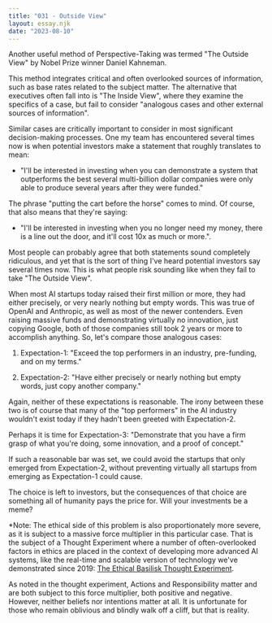```yaml
---
title: "031 - Outside View"
layout: essay.njk
date: "2023-08-10"
---
```


Another useful method of Perspective-Taking was termed "The Outside View" by Nobel Prize winner Daniel Kahneman.

This method integrates critical and often overlooked sources of information, such as base rates related to the subject matter. The alternative that executives often fall into is "The Inside View", where they examine the specifics of a case, but fail to consider "analogous cases and other external sources of information".

Similar cases are critically important to consider in most significant decision-making processes. One my team has encountered several times now is when potential investors make a statement that roughly translates to mean:

- "I'll be interested in investing when you can demonstrate a system that outperforms the best several multi-billion dollar companies were only able to produce several years after they were funded."

The phrase "putting the cart before the horse" comes to mind. Of course, that also means that they're saying:

- "I'll be interested in investing when you no longer need my money, there is a line out the door, and it'll cost 10x as much or more.".

Most people can probably agree that both statements sound completely ridiculous, and yet that is the sort of thing I've heard potential investors say several times now. This is what people risk sounding like when they fail to take "The Outside View".

When most AI startups today raised their first million or more, they had either precisely, or very nearly nothing but empty words. This was true of OpenAI and Anthropic, as well as most of the newer contenders. Even raising massive funds and demonstrating virtually no innovation, just copying Google, both of those companies still took 2 years or more to accomplish anything. So, let's compare those analogous cases:

1.  Expectation-1: "Exceed the top performers in an industry, pre-funding, and on my terms."

2.  Expectation-2: "Have either precisely or nearly nothing but empty words, just copy another company."

Again, neither of these expectations is reasonable. The irony between these two is of course that many of the "top performers" in the AI industry wouldn't exist today if they hadn't been greeted with Expectation-2.

Perhaps it is time for Expectation-3: "Demonstrate that you have a firm grasp of what you're doing, some innovation, and a proof of concept."

If such a reasonable bar was set, we could avoid the startups that only emerged from Expectation-2, without preventing virtually all startups from emerging as Expectation-1 could cause.

The choice is left to investors, but the consequences of that choice are something all of humanity pays the price for. Will your investments be a meme?

\*Note: The ethical side of this problem is also proportionately more severe, as it is subject to a massive force multiplier in this particular case. That is the subject of a Thought Experiment where a number of often-overlooked factors in ethics are placed in the context of developing more advanced AI systems, like the real-time and scalable version of technology we've demonstrated since 2019: [The Ethical Basilisk Thought Experiment](https://www.researchgate.net/publication/372083027_The_Ethical_Basilisk_Thought_Experiment).

As noted in the thought experiment, Actions and Responsibility matter and are both subject to this force multiplier, both positive and negative. However, neither beliefs nor intentions matter at all. It is unfortunate for those who remain oblivious and blindly walk off a cliff, but that is reality.
